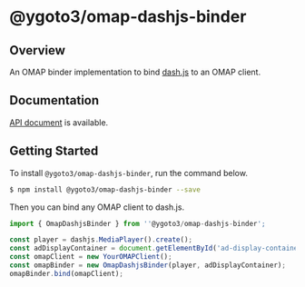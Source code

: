 # @ygoto3/omap-dashjs-binder

## Overview

An OMAP binder implementation to bind [dash.js](https://github.com/Dash-Industry-Forum/dash.js) to an OMAP client.

## Documentation

[API document](https://ygoto3.github.io/omap/modules/dashjs_binder_src.html) is available.

## Getting Started

To install `@ygoto3/omap-dashjs-binder`, run the command below.

```sh
$ npm install @ygoto3/omap-dashjs-binder --save
```

Then you can bind any OMAP client to dash.js.

```ts
import { OmapDashjsBinder } from ''@ygoto3/omap-dashjs-binder';

const player = dashjs.MediaPlayer().create();
const adDisplayContainer = document.getElementById('ad-display-container') as HTMLDivElement;
const omapClient = new YourOMAPClient();
const omapBinder = new OmapDashjsBinder(player, adDisplayContainer);
omapBinder.bind(omapClient);
```